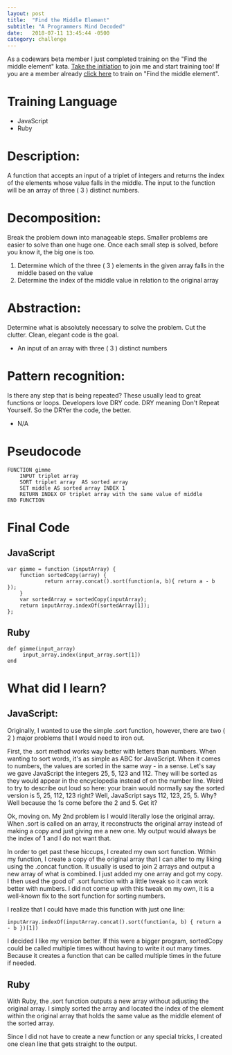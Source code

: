 ```yaml
---
layout: post
title:  "Find the Middle Element"
subtitle: "A Programmers Mind Decoded"
date:   2018-07-11 13:45:44 -0500
category: challenge
---
```


As a codewars beta member I just completed training on the "Find the middle element" kata. <a href="www.codewars.com/r/driA8A">Take the initiation</a> to join me and start training too!
 If you are a member already <a href="http://www.codewars.com/kata/545a4c5a61aa4c6916000755/train/javascript">click here</a> to train on "Find the middle element".

# Training Language
- JavaScript
- Ruby

# Description:
A function that accepts an input of a triplet of integers and returns the index of the elements whose value falls in the middle. The input to the function will be an array of three ( 3 ) distinct numbers.

# Decomposition:
Break the problem down into manageable steps. Smaller problems are easier to solve than one huge one. Once each small step is solved, before you know it, the big one is too.

1. Determine which of the three ( 3 ) elements in the given array falls in the middle based on the value
2. Determine the index of the middle value in relation to the original array

# Abstraction: 
Determine what is absolutely necessary to solve the problem. Cut the clutter. Clean, elegant code is the goal.

- An input of an array with three ( 3 ) distinct numbers

# Pattern recognition:
Is there any step that is being repeated? These usually lead to great functions or loops. Developers love DRY code. DRY meaning Don't Repeat Yourself. So the DRYer the code, the better.

- N/A

# Pseudocode
	
	FUNCTION gimme
		INPUT triplet array
		SORT triplet array  AS sorted array
		SET middle AS sorted array INDEX 1
		RETURN INDEX OF triplet array with the same value of middle
	END FUNCTION

# Final Code
## JavaScript

	var gimme = function (inputArray) {
  		function sortedCopy(array) { 
    			return array.concat().sort(function(a, b){ return a - b });
  		}  
        var sortedArray = sortedCopy(inputArray);
        return inputArray.indexOf(sortedArray[1]);
	};

## Ruby 

	def gimme(input_array)
 		 input_array.index(input_array.sort[1])
	end

# What did I learn?

## JavaScript:

Originally, I wanted to use the simple .sort function, however, there are two ( 2 ) major problems that I would need to iron out. 

First, the .sort method works way better with letters than numbers. When wanting to sort words, it's as simple as ABC for JavaScript. When it comes to numbers, the values are sorted in the same way - in a sense. Let's say we gave JavaScript the integers 25, 5, 123 and 112. They will be sorted as they would appear in the encyclopedia instead of on the number line. Weird to try to describe out loud so here: your brain would normally say the sorted version is 5, 25, 112, 123 right? Well, JavaScript says 112, 123, 25, 5. Why? Well because the 1s come before the 2 and 5. Get it?

Ok, moving on. My 2nd problem is I would literally lose the original array. When .sort is called on an array, it reconstructs the original array instead of making a copy and just giving me a new one. My output would always be the index of 1 and I do not want that.

In order to get past these hiccups, I created my own sort function.  Within my function, I create a copy of the original array that I can alter to my liking using the .concat function. It usually is used to join 2 arrays and output a new array of what is combined. I just added my one array and got my copy. I then used the good ol' .sort function with a little tweak so it can work better with numbers. I did not come up with this tweak on my own, it is a well-known fix to the sort function for sorting numbers. 

I realize that I could have made this function with just one line:

	inputArray.indexOf(inputArray.concat().sort(function(a, b) { return a - b })[1])

I decided I like my version better. If this were a bigger program,  sortedCopy could be called multiple times without having to write it out many times. Because it creates a function that can be called multiple times in the future if needed.

## Ruby

With Ruby, the .sort function outputs a new array without adjusting the original array. I simply sorted the array and located the index of the element within the original array that holds the same value as the middle element of the sorted array. 

Since I did not have to create a new function or any special tricks, I created one clean line that gets straight to the output.